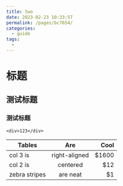 ```yaml
---
title: two
date: 2023-02-23 10:33:57
permalink: /pages/bc7654/
categories:
  - guide
tags:
  - 
---
```

# 标题 

<h2>测试标题</h2>
<h3>测试标题</h3>

```
<div>123</div>
```
| Tables        | Are           | Cool  |
| ------------- |:-------------:| -----:|
| col 3 is      | right-aligned | $1600 |
| col 2 is      | centered      |   $12 |
| zebra stripes | are neat      |    $1 |
